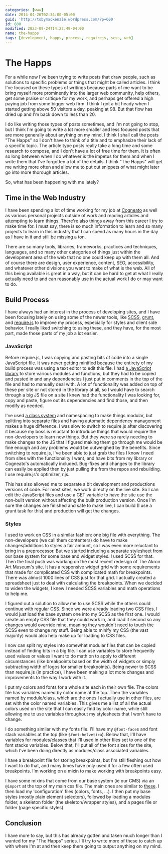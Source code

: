 ```yaml
---
categories: [www]
date: 2014-04-26T02:34:00-05:00
guid: 'http://tobymackenzie.wordpress.com/?p=600'
id: 600
modified: 2023-09-24T14:22:49-04:00
name: the-happs
tags: [development, happs, process, requirejs, scss, web]
---
```


The Happs
=========

For a while now I've been trying to write posts that draw people, such as solutions to specific problems or things that might be called articles.  I think I've focused on these types of writings because parts of me want to be bring myself more prominently into the larger web community, help others, get some praise or critique for my work, and perhaps get offered a high paying job from some bigger web firm.  I think I got a bit heady when I started getting above 50 visitors a day, peaking at 98.  But that flow has dried up and I'm back down to less than 20.

I do like writing those types of posts sometimes, and I'm not going to stop, but I think I'm going to write a lot more smaller and less focused posts that are more generally about anything on my mind.  I think I shall call the posts "The Happs" so I don't have to think of a title and to emphasize their lack of a specific topic.  The article type posts really take a long time and some research to compose, and I don't have a lot of free time for them.  It is often so long between when I do whatever is the impetus for them and when I write them that I've forgotten a lot of the details.  I think "The Happs" will get me writing more often and allow me to put out snippets of what might later go into more thorough articles.

So, what has been happening with me lately?

<!--more-->

Time in the Web Industry
------------------------

I have been spending a lot of time working for my job at [Cogneato](http://cogneato.com) as well as various personal projects outside of work and reading articles and attempting to learn things.  There're also things away from this career I try to make time for.  I must say, there is so much information to learn and so many projects to learn in this industry that I can spend as many hours in the day as I have in it and still be missing a ton.

There are so many tools, libraries, frameworks, practices and techniques, languages, and so many other categories of things just within the development area of the web that no one could keep up with them all.  And of course there are design, user experience, content, SEO, accessibility, and whatever other divisions you want to make of what is the web.  All of this being available is great in a way, but it can be hard to get at what I really actually need to and can reasonably use in the actual work I do or may want to do.

Build Process
-------------

I have always had an interest in the process of developing sites, and I have been focusing lately on using some of the newer tools, like [SCSS](http://sass-lang.com/), [grunt](http://gruntjs.com/), and [require.js](http://requirejs.org/) to improve my process, especially for styles and client side behavior.  I really liked switching to using these, and they have, for the most part, made those parts of my job a lot easier.

### JavaScript

Before require.js, I was copying and pasting bits of code into a single JavaScript file.  It was never getting minified because the entirety of my build process was using a text editor to edit this file.  I had [a JavaScript library](https://github.com/tobymackenzie/Web-ClientBehavior/tree/master/old) to store various modules and functions, but they had to be copied and pasted in and any dependencies I just put in comments in the top of the file and had to manually deal with.  A lot of functionality was added on top of these per site or not stored in the library at all, so I would have to search through a big JS file on a site I knew had the functionality I was looking for, copy and paste, figure out its dependencies and find those, and then modify as needed.

I've used [a class system](https://github.com/tobymackenzie/js-tmclasses) and namespacing to make things modular, but splitting into separate files and having automatic dependency management makes a huge difference.  I was slow to switch to require.js after discovering it because my boss is reluctant to introduce things that would require the non-developers to learn new things.  But they were so rarely needing to make changes to the JS that I figured making them go through me would be fine enough and any problems would be outweighed by the benefits.  Since switching to require.js, I've been able to just grab the files I know I need from sites with the functionality I want, and have bits from my library or Cogneato's automatically included.  Bug-fixes and changes to the library can easily be applied then by just pulling the from the repos and rebuilding.  I use require.js's optimizer, r.js.

This has also allowed me to separate a bit development and productions versions of code.  For most sites, we work directly on the live site.  So I can edit the JavaScript files and use a GET variable to have the site use the non-built version without affecting the built production version.  Once I'm sure the changes are finished and safe to make live, I can build (I use a grunt task for this) and production will get the changes.

### Styles

I used to work on CSS in a similar fashion: one big file with everything.  The non-developers (we call them contenters) do have to make changes/additions to styles a fair amount, so I was even more reluctant to bring in a preprocessor.  But we started including a separate stylesheet from our base system for some base and widget styles.  I used SCSS for that.  Then the final push was working on the most recent redesign of The Akron Art Museum's site.  It has a responsive widget grid with some requirements that made for complicated CSS with complicated math for breakpoints.  There was almost 1000 lines of CSS just for that grid.  I actually created a spreadsheet just to deal with calculating the breakpoints.  When we decided to widen the widgets, I knew I needed SCSS variables and math operations to help me.

I figured out a solution to allow me to use SCSS while the others could continue with regular CSS.  Since we were already loading two CSS files, I would just load the base system one into my SCSS as the first one.  I would create an empty CSS file that they could work in, and load it second so any changes would override mine, meaning they wouldn't need to touch the SCSS even to change my stuff.  Being able to minify my CSS (the vast majority) would also help make up for loading to CSS files.

I now can split my styles into somewhat modular files that can be copied instead of finding bits in a big file.  I can use variables to store frequently used values or values I want to do math on to apply to different circumstances (like breakpoints based on the width of widgets or simply subtracting width of logos for smaller breakpoints).  Being newer to SCSS than require.js (in practice), I have been making a lot more changes and improvements to the way I work with it.

I put my colors and fonts for a whole site each in their own file.  The colors file has variables named by color name at the top.  Then the variables named by module/class, which are the ones I actually use in other files, are set with the color named variables.  This gives me a list of all the actual colors used on the site that I can easily find by color name, while still allowing me to use variables throughout my stylesheets that I won't have to change.

I do something similar with my fonts file.  I'll have my `@font-face`s and font stack variables at the top (like `$font-helvetica`).  Below that, I'll have variables for modules/classes that I'll used in other files set to one of the font stacks variables.  Below that, I'll put all of the font sizes for the site, which I've been doing directly as modules/class associated variables.

I have a breakpoint file for storing breakpoints, but I'm still fleshing out how I want to do that, and many times have only used it for a few often used breakpoints.  I'm working on a mixin to make working with breakpoints easy.

I have some mixins that come from our base system (ie our CMS) via an `@import` at the top of my main css file.  The main ones are similar to [these](https://github.com/tobymackenzie/html-boilerplate/tree/master/src/styles/mixins).  I then load my 'configuration' files (colors, fonts, …).  I then put my base styles (mostly plain element selectors), followed by loading a modules folder, a skeleton folder (the skeleton/wrapper styles), and a pages file or folder (page specific styles).

Conclusion
----------

I have more to say, but this has already gotten and taken much longer than I wanted for my "The Happs" series.  I'll try to write more of these to catch up with where I'm at and then keep them going to output anything on my mind.
